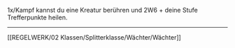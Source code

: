 1x/Kampf kannst du eine Kreatur berühren und 2W6 + deine Stufe Trefferpunkte heilen.

---

[[REGELWERK/02 Klassen/Splitterklasse/Wächter/Wächter]]
